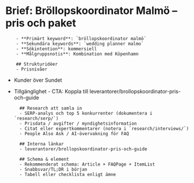 # Brief: Bröllopskoordinator Malmö – pris och paket

        - **Primärt keyword**: `bröllopskoordinator malmö`
        - **Sekundära keywords**: `wedding planner malmo`
        - **Sökintention**: kommersiell
        - **Målgruppsnotis**: Kombination med Köpenhamn

        ## Strukturidéer
        - Prisnivåer

- Kunder över Sundet
- Tillgänglighet - CTA: Koppla till leverantorer/brollopskoordinator-pris-och-guide

        ## Research att samla in
        - SERP-analys och top 5 konkurrenter (dokumentera i `research/serp/`)
        - Prisdata / avgifter / myndighetsinformation
        - Citat eller expertkommentarer (notera i `research/interviews/`)
        - People Also Ask / AI-övervakning för FAQ

        ## Interna länkar
        - leverantorer/brollopskoordinator-pris-och-guide

        ## Schema & element
        - Rekommenderat schema: Article + FAQPage + ItemList
        - Snabbsvar/TL;DR i början
        - Tabell eller checklista enligt ämne
